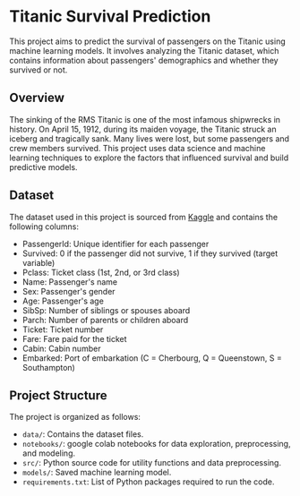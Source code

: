 # Titanic Survival Prediction

This project aims to predict the survival of passengers on the Titanic using machine learning models. It involves analyzing the Titanic dataset, which contains information about passengers' demographics and whether they survived or not.

## Overview

The sinking of the RMS Titanic is one of the most infamous shipwrecks in history. On April 15, 1912, during its maiden voyage, the Titanic struck an iceberg and tragically sank. Many lives were lost, but some passengers and crew members survived. This project uses data science and machine learning techniques to explore the factors that influenced survival and build predictive models.

## Dataset

The dataset used in this project is sourced from [Kaggle](https://www.kaggle.com/datasets/brendan45774/test-file) and contains the following columns:

- PassengerId: Unique identifier for each passenger
- Survived: 0 if the passenger did not survive, 1 if they survived (target variable)
- Pclass: Ticket class (1st, 2nd, or 3rd class)
- Name: Passenger's name
- Sex: Passenger's gender
- Age: Passenger's age
- SibSp: Number of siblings or spouses aboard
- Parch: Number of parents or children aboard
- Ticket: Ticket number
- Fare: Fare paid for the ticket
- Cabin: Cabin number
- Embarked: Port of embarkation (C = Cherbourg, Q = Queenstown, S = Southampton)

## Project Structure

The project is organized as follows:

- `data/`: Contains the dataset files.
- `notebooks/`: google colab notebooks for data exploration, preprocessing, and modeling.
- `src/`: Python source code for utility functions and data preprocessing.
- `models/`: Saved machine learning model.
- `requirements.txt`: List of Python packages required to run the code.



